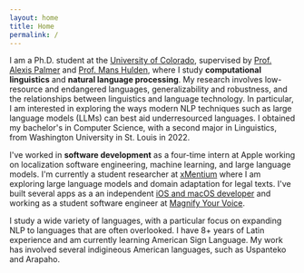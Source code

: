 ```yaml
---
layout: home
title: Home
permalink: /
---
```


I am a Ph.D. student at the [University of Colorado](https://www.colorado.edu), supervised by [Prof. Alexis Palmer](https://alexispalmer.github.io) and [Prof. Mans Hulden](https://verbs.colorado.edu/~mahu0110/), where I study **computational linguistics** and **natural language processing**. My research involves low-resource and endangered languages, generalizability and robustness, and the relationships between linguistics and language technology. In particular, I am interested in exploring the ways modern NLP techniques such as large language models (LLMs) can best aid underresourced languages. I obtained my bachelor's in Computer Science, with a second major in Linguistics, from Washington University in St. Louis in 2022.

I've worked in **software development** as a four-time intern at Apple working on localization software engineering, machine learning, and large language models. I'm currently a student researcher at [xMentium](https://xmentium.com) where I am exploring large language models and domain adaptation for legal texts. I've built several apps as a an independent [iOS and macOS developer](https://apps.apple.com/lt/developer/michael-ginn/id1416885467) and working as a student software engineer at [Magnify Your Voice](https://magnifyyourvoice.com). 

I study a wide variety of languages, with a particular focus on expanding NLP to languages that are often overlooked. I have 8+ years of Latin experience and am currently learning American Sign Language. My work has involved several indigineous American languages, such as Uspanteko and Arapaho.